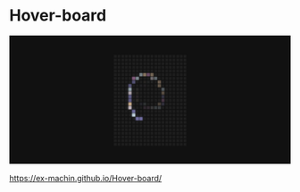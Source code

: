 # Hover-board


![alt text](https://github.com/Ex-Machin/Hover-board/blob/master/Screenshot_2.png?raw=true)


https://ex-machin.github.io/Hover-board/
